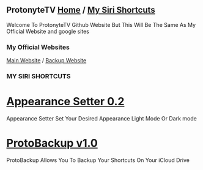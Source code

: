 ## ProtonyteTV [Home](https://protonytetv.github.io/sub2protonytetv/) / [My Siri Shortcuts](https://protonytetv.github.io/sub2protonytetv/sirishortcuts)

Welcome To ProtonyteTV Github Website But This Will Be The Same As My Official Website and google sites

### My Official Websites
[Main Website](http://protonytetv.weebly.com/) / [Backup Website](https://sites.google.com/view/protonytetv)

### MY SIRI SHORTCUTS
# [Appearance Setter 0.2](https://www.google.com/url?q=https%3A%2F%2Fwww.icloud.com%2Fshortcuts%2Fb40169875857440c9d3c1926d13828e0%3Ffbclid%3DIwAR394JNJloH2cLqqLKeVzT8HKYc4hhxEfRNHExvnwwB0AjCvIJrySI3YmRQ&sa=D&sntz=1&usg=AFQjCNG9YpzN6dBIKzWThvkX-qUTdRyEYw)
Appearance Setter
Set Your Desired Appearance Light Mode Or Dark mode

# [ProtoBackup v1.0](https://www.google.com/url?q=https%3A%2F%2Fwww.icloud.com%2Fshortcuts%2Fde8f5f13da174033acd122be32131f27%3Ffbclid%3DIwAR1F0_EZY1ts8UVRMP4-h4qpfUTH-wGnqbQC6nsd9Z4q3j08Z76VxvEO-oQ&sa=D&sntz=1&usg=AFQjCNGjUKpJDXDKDFOXhDCITNxS9aEeKg)
ProtoBackup
Allows You To Backup Your Shortcuts On Your iCloud Drive
